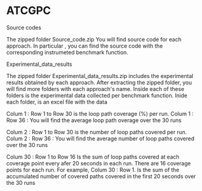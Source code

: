 # ATCGPC

Source codes

The zipped folder Source_code.zip  You will find source code for each approach.   In particular , you can find the source code with the corresponding instrumeted 
benchmark function.

Experimental_data_results

The zipped folder Experimental_data_results.zip includes the experimental results obtained by each approach. After extracting the zipped folder, you will find more folders
with each approach's name. Inside each of these folders is the experimental data collected per benchmark function. Inide each folder, is an excel file with the data

Colum 1 : Row 1 to Row 30  is the loop path coverage (%) per run.
Colum 1 : Row 36 : You will find the average loop path overage over the 30 runs

Colum 2 : Row 1 to Row 30  is the number of loop paths covered per run.
Colum 2 : Row 36 : You will find the average number of loop paths covered over the 30 runs


Colum 30 : Row 1 to Row 16 Is the sum  of loop paths covered at each coverage point every afer 20 seconds in each run.
There are 16 coverage points for each run. For example, Colum 30 : Row 1. Is the sum of the accumulated number of covered paths covered in the first 20 seconds over the 30 runs
